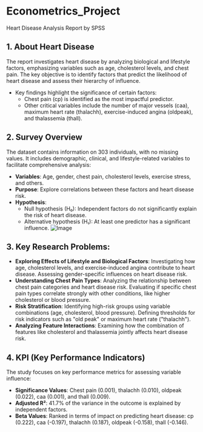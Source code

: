 # Econometrics_Project
Heart Disease Analysis Report by SPSS
## 1. About Heart Disease
The report investigates heart disease by analyzing biological and lifestyle factors, emphasizing variables such as age, cholesterol levels, and chest pain. The key objective is to identify factors that predict the likelihood of heart disease and assess their hierarchy of influence.

- Key findings highlight the significance of certain factors:
  - Chest pain (cp) is identified as the most impactful predictor.
  - Other critical variables include the number of major vessels (caa), maximum heart rate (thalachh), exercise-induced angina (oldpeak), and thalassemia (thall).
## 2. Survey Overview
The dataset contains information on 303 individuals, with no missing values. It includes demographic, clinical, and lifestyle-related variables to facilitate comprehensive analysis:

 - **Variables**: Age, gender, chest pain, cholesterol levels, exercise stress, and others.
 - **Purpose**: Explore correlations between these factors and heart disease risk.
 - **Hypothesis**:
    - Null hypothesis (H₀): Independent factors do not significantly explain the risk of heart disease.
    - Alternative hypothesis (H₁): At least one predictor has a significant influence.
      ![Image](https://github.com/user-attachments/assets/32984c4a-6fb6-4ba1-b406-d01344ec8c1b)
## 3. Key Research Problems:
 - **Exploring Effects of Lifestyle and Biological Factors**:
Investigating how age, cholesterol levels, and exercise-induced angina contribute to heart disease.
Assessing gender-specific influences on heart disease risk.
 - **Understanding Chest Pain Types**:
 Analyzing the relationship between chest pain categories and heart disease risk.
Evaluating if specific chest pain types correlate strongly with other conditions, like higher cholesterol or blood pressure.
 - **Risk Stratification**:
Identifying high-risk groups using variable combinations (age, cholesterol, blood pressure).
Defining thresholds for risk indicators such as "old peak" or maximum heart rate ("thalachh").
 - **Analyzing Feature Interactions**:
Examining how the combination of features like cholesterol and thalassemia jointly affects heart disease risk.
## 4. KPI (Key Performance Indicators)
The study focuses on key performance metrics for assessing variable influence:
 - **Significance Values**: Chest pain (0.001), thalachh (0.010), oldpeak (0.022), caa (0.001), and thall (0.009).
 - **Adjusted R²**: 41.7% of the variance in the outcome is explained by independent factors.
 - **Beta Values**: Ranked in terms of impact on predicting heart disease:
                                                                       cp (0.222), caa (-0.197), thalachh (0.187), oldpeak (-0.158), thall (-0.146).
## 















